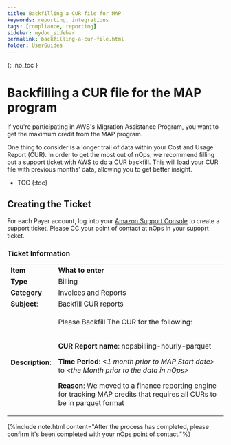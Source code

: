 ```yaml
---
title: Backfilling a CUR file for MAP
keywords: reporting, integrations
tags: [compliance, reporting]
sidebar: mydoc_sidebar
permalink: backfilling-a-cur-file.html
folder: UserGuides
---
```


{: .no_toc }

# Backfilling a CUR file for the MAP program #

If you're participating in AWS's Migration Assistance Program, you want to get the maximum credit from the MAP program.

One thing to consider is a longer trail of data within your Cost and Usage Report (CUR).  In order to get the most out of nOps, we recommend filling out a support ticket with AWS to do a CUR backfill.  This will load your CUR file with previous months' data, allowing you to get better insight.


- TOC
{:toc}

## Creating the Ticket ##

For each Payer account, log into your [Amazon Support Console](https://support.console.aws.amazon.com/support) to create a support ticket.  Please CC your point of contact at nOps in your supoprt ticket.

### Ticket Information ###

<table>
<tr>
<td> <b>Item</b> </td><td> <b>What to enter</b> </td>
</tr>
<tr>
<td> <b>Type</b> </td><td> Billing </td>
</tr>
<tr>
<td> <b>Category</b> </td><td> Invoices and Reports </td>
</tr>
<tr>
<td> <b>Subject</b>: </td><td> Backfill CUR reports </td>
</tr>
<tr>
<td> <b>Description</b>: </td>
<td>

Please Backfill The CUR for the following:<br /><br />

<b>CUR Report name</b>: nopsbilling-hourly-parquet<br />

<b>Time Period</b>: <i>&lt;1 month prior to MAP Start date&gt;</i> to <i>&lt;the Month prior to the data in nOps&gt;</i> <br />

<b>Reason</b>: We moved to a finance reporting engine for tracking MAP credits that requires all CURs to be in parquet format

</td>
</tr>
</table>

{%include note.html content="After the process has completed, please confirm it's been completed with your nOps point of contact."%}